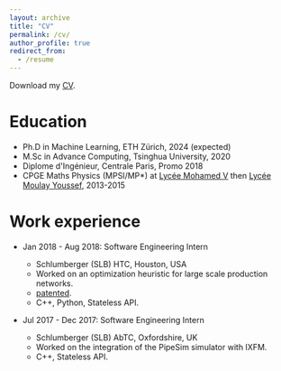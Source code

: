 ```yaml
---
layout: archive
title: "CV"
permalink: /cv/
author_profile: true
redirect_from:
  - /resume
---
```


<!-- {% include base_path %} -->

Download my [CV](https://hamzakeurti.github.io/files/cv.pdf).

Education
======
* Ph.D in Machine Learning, ETH Zürich, 2024 (expected)
* M.Sc in Advance Computing, Tsinghua University, 2020
* Diplome d'Ingénieur, Centrale Paris, Promo 2018
* CPGE Maths Physics (MPSI/MP*) at [Lycée Mohamed V](https://www.lyceemohamedv.ma/) then [Lycée Moulay Youssef](https://www.lyceemoulayyoussef.ma/), 2013-2015

Work experience
======
* Jan 2018 - Aug 2018: Software Engineering Intern
  * Schlumberger (SLB) HTC, Houston, USA
  * Worked on an optimization heuristic for large scale production networks.
  * [patented](https://patents.google.com/patent/US11972176B2/en).
  * C++, Python, Stateless API.

* Jul 2017 - Dec 2017: Software Engineering Intern
  * Schlumberger (SLB) AbTC, Oxfordshire, UK
  * Worked on the integration of the PipeSim simulator with IXFM.
  * C++, Stateless API.

<!-- 
Skills
======
* Skill 1
* Skill 2
  * Sub-skill 2.1
  * Sub-skill 2.2
  * Sub-skill 2.3
* Skill 3

Publications
======
  <ul>{% for post in site.publications reversed %}
    {% include archive-single-cv.html %}
  {% endfor %}</ul>
  
Talks
======
  <ul>{% for post in site.talks reversed %}
    {% include archive-single-talk-cv.html  %}
  {% endfor %}</ul>
  
Teaching
======
  <ul>{% for post in site.teaching reversed %}
    {% include archive-single-cv.html %}
  {% endfor %}</ul>
  
Service and leadership
======
* Currently signed in to 43 different slack teams -->
